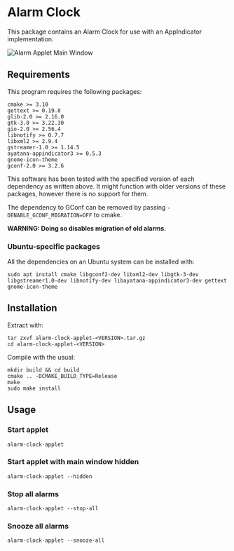 # Alarm Clock
This package contains an Alarm Clock for use with an AppIndicator implementation.

![Alarm Applet Main Window](https://github.com/alarm-clock-applet/alarm-clock/blob/master/img/alarm-clock-applet.png?raw=true)

## Requirements
This program requires the following packages:
```
cmake >= 3.10
gettext >= 0.19.8
glib-2.0 >= 2.16.0
gtk-3.0 >= 3.22.30
gio-2.0 >= 2.56.4
libnotify >= 0.7.7
libxml2 >= 2.9.4
gstreamer-1.0 >= 1.14.5
ayatana-appindicator3 >= 0.5.3
gnome-icon-theme
gconf-2.0 >= 3.2.6
```

This software has been tested with the specified version of each dependency as written above. It might function with older versions of these packages, however there is no support for them.

The dependency to GConf can be removed by passing `-DENABLE_GCONF_MIGRATION=OFF` to cmake.

**WARNING: Doing so disables migration of old alarms.**

### Ubuntu-specific packages
All the dependencies on an Ubuntu system can be installed with:
```
sudo apt install cmake libgconf2-dev libxml2-dev libgtk-3-dev libgstreamer1.0-dev libnotify-dev libayatana-appindicator3-dev gettext gnome-icon-theme
```

## Installation
Extract with:
```
tar zxvf alarm-clock-applet-<VERSION>.tar.gz
cd alarm-clock-applet-<VERSION>
```

Compile with the usual:
```
mkdir build && cd build
cmake .. -DCMAKE_BUILD_TYPE=Release
make
sudo make install
```

## Usage

### Start applet
```
alarm-clock-applet
```

### Start applet with main window hidden
```
alarm-clock-applet --hidden
```

### Stop all alarms
```
alarm-clock-applet --stop-all
```

### Snooze all alarms
```
alarm-clock-applet --snooze-all
```

